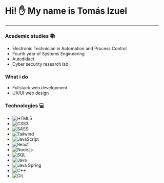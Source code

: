# Hi! :hand: My name is **Tomás Izuel**
___
### Academic studies :books:
* Electronic Technician in Automation and Process Control
* Fourth year of Systems Engineering
* Autodidact
* Cyber ​​security research lab

### What i do
* Fullstack web development
* UX/UI web design

### Technologies :computer:
* ![HTML5](https://img.shields.io/badge/-HTML5-222222?style=flat&logo=html5)
* ![CSS3](https://img.shields.io/badge/-CSS3-222222?style=flat&logo=css3)
* ![SASS](https://img.shields.io/badge/-SASS-222222?style=flat&logo=SASS)
* ![Tailwind](https://img.shields.io/badge/-Tailwind-222222?style=flat&logo=Tailwind)
* ![JavaScript](https://img.shields.io/badge/-JavaScript-222222?style=flat&logo=javascript)
* ![React](https://img.shields.io/badge/-React-222222?style=flat&logo=React&logoColor=61DAFB)
* ![Node.js](https://img.shields.io/badge/-Node.js-222222?style=flat&logo=node.js&logoColor=339933)
* ![SQL](https://img.shields.io/badge/-SQL-222222?style=flat&logo=postgresql)
* ![Java](https://img.shields.io/badge/-Java-222222?style=flat&logo=java) 
* ![Java Spring](https://img.shields.io/badge/-Spring-222222?style=flat&logo=spring&logoColor=6DB33F)
* ![C++](https://img.shields.io/badge/-C++-222222?style=flat&logo=c%2B%2B)
* ![Git](https://img.shields.io/badge/-Git-222222?style=flat&logo=git&logoColor=F05032)
